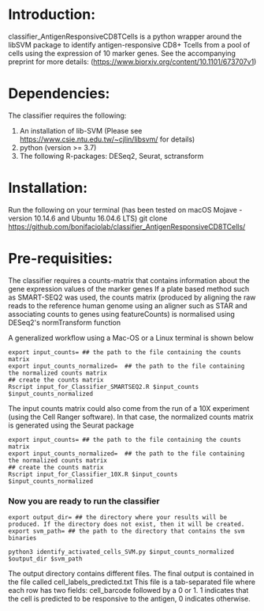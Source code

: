 # Introduction:

classifier_AntigenResponsiveCD8TCells is a python wrapper around the libSVM package to identify antigen-responsive CD8+ Tcells from a pool of cells using the expression of 10 marker genes. See the accompanying preprint for more details: (https://www.biorxiv.org/content/10.1101/673707v1)

# Dependencies:

The classifier requires the following:
1. An installation of lib-SVM (Please see https://www.csie.ntu.edu.tw/~cjlin/libsvm/ for details)
2. python (version >= 3.7)
3. The following R-packages: DESeq2, Seurat, sctransform

# Installation:
Run the following on your terminal (has been tested on macOS Mojave -version 10.14.6 and Ubuntu 16.04.6 LTS)
git clone https://github.com/bonifaciolab/classifier_AntigenResponsiveCD8TCells/

# Pre-requisities:
The classifier requires a counts-matrix that contains information about the gene expression values of the marker genes
If a plate based method such as SMART-SEQ2 was used, the counts matrix (produced by aligning the raw reads to the reference human genome using an aligner such as STAR and associating counts to genes using featureCounts) is normalised using DESeq2's normTransform function

A generalized workflow using a Mac-OS or a Linux terminal is shown below
```
export input_counts= ## the path to the file containing the counts matrix
export input_counts_normalized=  ## the path to the file containing the normalized counts matrix
## create the counts matrix
Rscript input_for_Classifier_SMARTSEQ2.R $input_counts $input_counts_normalized
```

The input counts matrix could also come from the run of a 10X experiment (using the Cell Ranger software). In that case, the normalized counts matrix is generated using the Seurat package
```
export input_counts= ## the path to the file containing the counts matrix
export input_counts_normalized=  ## the path to the file containing the normalized counts matrix
## create the counts matrix
Rscript input_for_Classifier_10X.R $input_counts $input_counts_normalized
```
### Now you are ready to run the classifier
```
export output_dir= ## the directory where your results will be produced. If the directory does not exist, then it will be created.
export svm_path= ## the path to the directory that contains the svm binaries

python3 identify_activated_cells_SVM.py $input_counts_normalized $output_dir $svm_path
```
The output directory contains different files. The final output is contained in the file called cell_labels_predicted.txt
This file is a tab-separated file where each row has two fields: cell_barcode followed by a 0 or 1.
1 indicates that the cell is predicted to be responsive to the antigen, 0 indicates otherwise.
